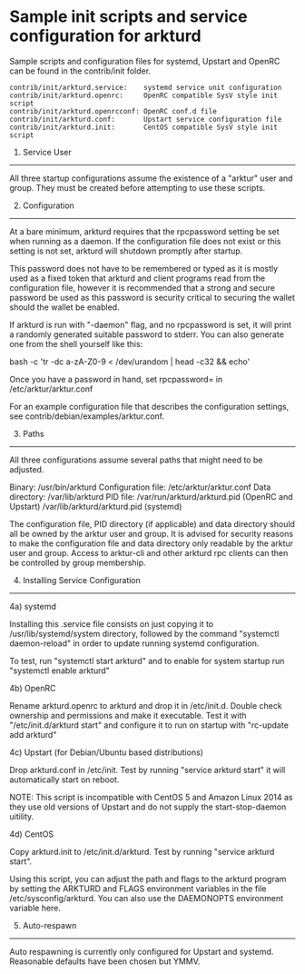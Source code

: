 Sample init scripts and service configuration for arkturd
==========================================================

Sample scripts and configuration files for systemd, Upstart and OpenRC
can be found in the contrib/init folder.

    contrib/init/arkturd.service:    systemd service unit configuration
    contrib/init/arkturd.openrc:     OpenRC compatible SysV style init script
    contrib/init/arkturd.openrcconf: OpenRC conf.d file
    contrib/init/arkturd.conf:       Upstart service configuration file
    contrib/init/arkturd.init:       CentOS compatible SysV style init script

1. Service User
---------------------------------

All three startup configurations assume the existence of a "arktur" user
and group.  They must be created before attempting to use these scripts.

2. Configuration
---------------------------------

At a bare minimum, arkturd requires that the rpcpassword setting be set
when running as a daemon.  If the configuration file does not exist or this
setting is not set, arkturd will shutdown promptly after startup.

This password does not have to be remembered or typed as it is mostly used
as a fixed token that arkturd and client programs read from the configuration
file, however it is recommended that a strong and secure password be used
as this password is security critical to securing the wallet should the
wallet be enabled.

If arkturd is run with "-daemon" flag, and no rpcpassword is set, it will
print a randomly generated suitable password to stderr.  You can also
generate one from the shell yourself like this:

bash -c 'tr -dc a-zA-Z0-9 < /dev/urandom | head -c32 && echo'

Once you have a password in hand, set rpcpassword= in /etc/arktur/arktur.conf

For an example configuration file that describes the configuration settings,
see contrib/debian/examples/arktur.conf.

3. Paths
---------------------------------

All three configurations assume several paths that might need to be adjusted.

Binary:              /usr/bin/arkturd
Configuration file:  /etc/arktur/arktur.conf
Data directory:      /var/lib/arkturd
PID file:            /var/run/arkturd/arkturd.pid (OpenRC and Upstart)
                     /var/lib/arkturd/arkturd.pid (systemd)

The configuration file, PID directory (if applicable) and data directory
should all be owned by the arktur user and group.  It is advised for security
reasons to make the configuration file and data directory only readable by the
arktur user and group.  Access to arktur-cli and other arkturd rpc clients
can then be controlled by group membership.

4. Installing Service Configuration
-----------------------------------

4a) systemd

Installing this .service file consists on just copying it to
/usr/lib/systemd/system directory, followed by the command
"systemctl daemon-reload" in order to update running systemd configuration.

To test, run "systemctl start arkturd" and to enable for system startup run
"systemctl enable arkturd"

4b) OpenRC

Rename arkturd.openrc to arkturd and drop it in /etc/init.d.  Double
check ownership and permissions and make it executable.  Test it with
"/etc/init.d/arkturd start" and configure it to run on startup with
"rc-update add arkturd"

4c) Upstart (for Debian/Ubuntu based distributions)

Drop arkturd.conf in /etc/init.  Test by running "service arkturd start"
it will automatically start on reboot.

NOTE: This script is incompatible with CentOS 5 and Amazon Linux 2014 as they
use old versions of Upstart and do not supply the start-stop-daemon uitility.

4d) CentOS

Copy arkturd.init to /etc/init.d/arkturd. Test by running "service arkturd start".

Using this script, you can adjust the path and flags to the arkturd program by
setting the ARKTURD and FLAGS environment variables in the file
/etc/sysconfig/arkturd. You can also use the DAEMONOPTS environment variable here.

5. Auto-respawn
-----------------------------------

Auto respawning is currently only configured for Upstart and systemd.
Reasonable defaults have been chosen but YMMV.
